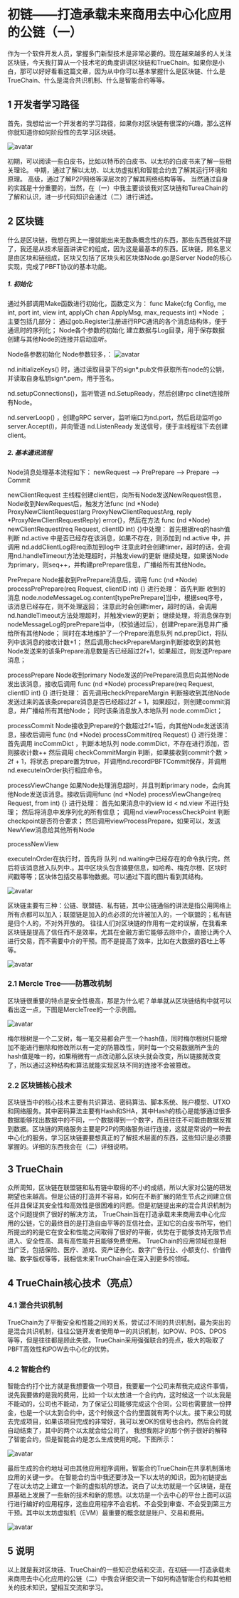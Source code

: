 # 初链——打造承载未来商用去中心化应用的公链（一）
  作为一个软件开发人员，掌握多门新型技术是非常必要的。现在越来越多的人关注区块链，今天我打算从一个技术宅的角度讲讲区块链和TrueChain。如果你是小白，那可以好好看看这篇文章，因为从中你可以基本掌握什么是区块链、什么是TrueChain、什么是混合共识机制、什么是智能合约等等。
## 1 开发者学习路径
首先，我想给出一个开发者的学习路径，如果你对区块链有很深的兴趣，那么这样你就知道你如何阶段性的去学习区块链。

![avatar](https://github.com/truechain/wiki/blob/master/analysis/truechain-consensus-core/img/tu1.png)

  初期，可以阅读一些白皮书，比如以特币的白皮书、以太坊的白皮书来了解一些相关理论。
  中期，通过了解以太坊、以太坊虚拟机和智能合约去了解其运行环境和原理。
  高级，通过了解P2P网络等深层次的了解其网络结构等等。
  当然通过自身的实践是十分重要的，当然，在（一）中我主要谈谈我对区块链和TureaChain的了解和认识，进一步代码知识会通过（二）进行讲述。
## 2 区块链
  什么是区块链，我想在网上一搜就能出来无数条概念性的东西，那些东西我就不提了，我还是从技术层面讲讲它的组成，因为这是最基本的东西。区块链，顾名思义是由区块和链组成，区块又包括了区块头和区块体Node.go是Server Node的核心实现，完成了PBFT协议的基本功能。

##### 1. 初始化
通过外部调用Make函数进行初始化，函数定义为：
func Make(cfg Config, me int, port int, view int, applyCh chan ApplyMsg, max_requests int) *Node ；
主要包括几部分：
通过gob.Register注册进行RPC通讯的各个消息结构体，便于通讯时的序列化；
Node各个参数的初始化
建立数据与Log目录，用于保存数据
创建与其他Node的连接并启动监听。

Node各参数初始化
Node参数较多，：
![avatar](https://github.com/truechain/wiki/blob/master/analysis/truechain-consensus-core/img/node1.png)

nd.initializeKeys() 时，通过读取目录下的sign*.pub文件获取所有node的公钥，并读取自身私钥sign*.pem，用于签名。

nd.setupConnections()，监听管道 nd.SetupReady，然后创建rpc clinet连接所有Node。

nd.serverLoop() ，创建gRPC server，监听端口为nd.port，然后启动监听go server.Accept(l)，并向管道 nd.ListenReady 发送信号，便于主线程往下去创建client。

##### 2. 基本通讯流程
Node消息处理基本流程如下：
            newRequest --> PrePrepare --> Prepare --> Commit

newClientRequest
          主线程创建client后，向所有Node发送NewRequest信息，Node收到NewRequest后，触发方法func (nd *Node) ProxyNewClientRequest(arg ProxyNewClientRequestArg, reply *ProxyNewClientRequestReply) error{}，然后在方法 func (nd *Node) newClientRequest(req Request, clientID int) {}中处理：
  首先根据req的hash值判断 nd.active 中是否已经存在该消息，如果不存在，则添加到 nd.active 中，并调用 nd.addClientLog将req添加到log中
  注意此时会创建timer，超时的话，会调用nd.handleTimeout方法处理超时，并触发view的更新
  继续处理，如果该Node为primary，则seq++，并构建prePrepare信息，广播给所有其他Node。

PrePrepare
 Node接收到PrePrepare消息后，调用 func (nd *Node) processPrePrepare(req Request, clientID int) {} 进行处理：
         首先判断 收到的消息 node.nodeMessageLog.content[typePrePrepare]当中，根据seq序号，该消息已经存在，则不处理返回；
 注意此时会创建timer，超时的话，会调用nd.handleTimeout方法处理超时，并触发view的更新；
        继续处理，将消息保存到nodeMessageLog的prePrepare当中，（校验通过后），创建Prepare消息并广播给所有其他Node；
同时在本地维护了一个Prepare消息队列 nd.prepDict，将队列中该消息的接收计数+1；
然后调用checkPrepareMargin判断接收到的其他Node发送来的该条Prepare消息数是否已经超过2f+1，如果超过，则发送Prepare消息；

processPrepare
Node收到primary Node发送的PrePrepare消息后向其他Node发出该消息，接收后调用 func (nd *Node) processPrepare(req Request, clientID int) {} 进行处理：
  首先调用checkPrepareMargin 判断接收到其他Node发送过来的盖该条prepare消息是否已经超过2f + 1，如果超过，则创建commit消息，并广播给所有其他Node；
  同时该条消息放入本地队列 node.commDict；

processCommit
      Node接收到Prepare的个数超过2f+1后，向其他Node发送该消息，接收后调用 func (nd *Node) processCommit(req Request) {} 进行处理：
         首先调用 incCommDict ，判断本地队列 node.commDict，不存在进行添加，否则接收计数++
         然后调用 checkCommitMargin 判断，如果接收到commit个数 > 2f + 1，将状态 prepare置为true，并调用nd.recordPBFTCommit保存，并调用nd.executeInOrder执行相应命令。
         
processViewChange
如果Node处理消息超时，并且判断primary node，会向其他Node发送该消息。接收后调用func (nd *Node) processViewChange(req Request, from int) {} 进行处理：
  首先如果消息中的view id < nd.view 不进行处理；
 然后将消息中发序列化的所有信息；
调用nd.viewProcessCheckPoint 判断checkpoint是否符合要求；
然后调用viewProcessPrepare，如果可以，发送NewView消息给其他所有Node

processNewView


executeInOrder在执行时，首先将 队列 nd.waiting中已经存在的命令执行完，然后将该消息放入队列中.。其中区块头包含摘要信息，如哈希、梅克尔根、区块时间戳等等；区块体包括交易事物数据。可以通过下面的图片看到其结构。

![avatar](https://github.com/truechain/wiki/blob/master/analysis/truechain-consensus-core/img/2.png)

  区块链主要有三种：公链、联盟链、私有链，其中公链通俗的讲法是指公用网络上所有点都可以加入；联盟链是加入的点必须的允许被加入的，一个联盟的；私有链是归个人的，不对外开放的。
  往往人们对区块链的作用有一定的误解，在我看来区块链是提高了信任而不是效率，尤其在金融方面它能够去除中介，直接让两个人进行交易，而不需要中介的干预。而不是提高了效率，比如在大数据的吞吐上等等。

![avatar](https://github.com/truechain/wiki/blob/master/analysis/truechain-consensus-core/img/4.png)

### 2.1 Mercle Tree——防篡改机制
  区块链很重要的特点是安全性极高，那是为什么呢？单单就从区块链结构中就可以看出这一点，下图是MercleTree的一个示例图。

![avatar](https://github.com/truechain/wiki/blob/master/analysis/truechain-consensus-core/img/3.png)

  梅尔根树是一个二叉树，每一笔交易都会产生一个hash值，同时梅尔根树只能增加不能进行删除和修改所以有一定的防篡改性，同时每一个交易数据所产生的hash值是唯一的，如果稍微有一点改动那么区块头就会改变，所以链接就改变了，所以通过这种结构和算法就能实现区块不同的连接不会被篡改。

### 2.2 区块链核心技术
  区块链当中的核心技术主要有共识算法、密码算法、脚本系统、账户模型、UTXO和网络服务。其中密码算法主要有Hash和SHA，其中Hash的核心是能够通过很多数据能够找出数据中的不同，一个数据得到一个数字，而且往往不可能由数据反推到数据。区块链的网络服务主要是P2P的网络服务进行连接，这就是常说的一种去中心化的服务。学习区块链要要想真正的了解技术层面的东西，这些知识是必须要掌握的。详细的东西我会在（二）详细说明。
## 3 TrueChain
  众所周知，区块链在联盟链和私有链中取得的不小的成绩，所以大家对公链的研发期望也来越高。但是公链的打造并不容易，如何在不断扩展的陌生节点之间建立信任并且保证其安全性和高效性是很困难的问题。但是初链提出来的混合共识机制为这个问题提供了很好的解决方法，
TrueChain旨在打造承载未来商用去中心化应用的公链，它的最终目的是打造自由平等的互信社会。正如它的白皮书所写，他们所提出的的是它在安全和性能之间取得了很好的平衡，优势在于能够支持无限节点进入、安全性高、具有高性能并且能够免费使用。
TrueChain的应用领域也是相当广泛，包括保险、医疗、游戏、资产证券化、数字广告行业、小额支付、价值传输、数字版权等等，我相信未来TrueChain会在深入到更多的领域。
## 4 TrueChain核心技术（亮点）
### 4.1 混合共识机制
  TrueChain为了平衡安全和性能之间的关系，尝试过不同的共识机制，最为突出的是混合共识机制，往往公链开发者使用单一的共识机制，如POW、POS、DPOS等等，但是往往都是顾此失彼。TrueChain采用强强联合的亮点，极大的吸取了PBFT高效性和POW去中心化的优势。
### 4.2 智能合约
  智能合约打个比方就是我想要做一个项目，我要雇一个公司来帮我完成这件事情，说先我要做的是我的费用，比如一个以太放进一个合约内，这时候这一个以太我是不能动的，公司也不能动，为了保证公司能够完成这个合同，公司也需要放一份押金，也是一个以太到合约中，这个时候这个合约里面就有两个以太。接下来公司就去完成项目，如果该项目完成的非常好，我可以发OK的信号也合约，然后合约就自动结束了，其中的两个以太就会给公司了。
我想我刚才的那个例子很好的解释了智能合约，但是智能合约是怎么生成使用的呢。下图所示：

![avatar](https://github.com/truechain/wiki/blob/master/analysis/truechain-consensus-core/img/6.png)

  最后生成的合约地址可由其他应用程序调用。智能合约TrueChain在共享机制落地应用的关键一步。
  在智能合约当中我还要涉及一下以太坊的知识，因为初链提出了在以太坊之上建立一个新的虚拟机的想法。说白了以太坊就是一个区块链，是在原基础上发展了一些新的技术和新的思想。以太坊是一个去中心的平台上面可以运行进行编好的应用程序，这些应用程序不会宕机、不会受到审查、不会受到第三方干预。其中以太坊虚拟机（EVM）最重要的概念就是账户、交易和费用。

![avatar](https://github.com/truechain/wiki/blob/master/analysis/truechain-consensus-core/img/5.png)


## 5 说明
  以上就是我对区块链、TrueChain的一些知识总结和交流，在初链——打造承载未来商用去中心化应用的公链（二）中我会详细交流一下如何构造智能合约和其他相关的技术知识，望相互交流和学习。
